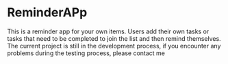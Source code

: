 # ReminderAPp
This is a reminder app for your own items. Users add their own tasks or tasks that need to be completed to join the list and then remind themselves. The current project is still in the development process, if you encounter any problems during the testing process, please contact me

